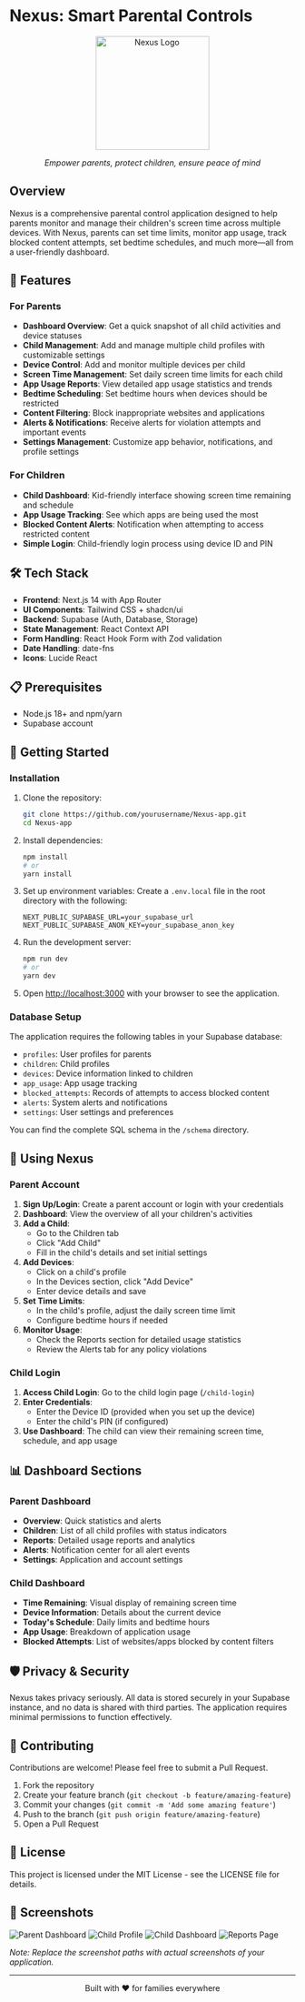 # Nexus: Smart Parental Controls

<div align="center">
  <img src="public/logo.png" alt="Nexus Logo" width="200"/>
  <p><em>Empower parents, protect children, ensure peace of mind</em></p>
</div>

## Overview

Nexus is a comprehensive parental control application designed to help parents monitor and manage their children's screen time across multiple devices. With Nexus, parents can set time limits, monitor app usage, track blocked content attempts, set bedtime schedules, and much more—all from a user-friendly dashboard.

## 🌟 Features

### For Parents

- **Dashboard Overview**: Get a quick snapshot of all child activities and device statuses
- **Child Management**: Add and manage multiple child profiles with customizable settings
- **Device Control**: Add and monitor multiple devices per child
- **Screen Time Management**: Set daily screen time limits for each child
- **App Usage Reports**: View detailed app usage statistics and trends
- **Bedtime Scheduling**: Set bedtime hours when devices should be restricted
- **Content Filtering**: Block inappropriate websites and applications
- **Alerts & Notifications**: Receive alerts for violation attempts and important events
- **Settings Management**: Customize app behavior, notifications, and profile settings

### For Children

- **Child Dashboard**: Kid-friendly interface showing screen time remaining and schedule
- **App Usage Tracking**: See which apps are being used the most
- **Blocked Content Alerts**: Notification when attempting to access restricted content
- **Simple Login**: Child-friendly login process using device ID and PIN

## 🛠️ Tech Stack

- **Frontend**: Next.js 14 with App Router
- **UI Components**: Tailwind CSS + shadcn/ui
- **Backend**: Supabase (Auth, Database, Storage)
- **State Management**: React Context API
- **Form Handling**: React Hook Form with Zod validation
- **Date Handling**: date-fns
- **Icons**: Lucide React

## 📋 Prerequisites

- Node.js 18+ and npm/yarn
- Supabase account

## 🚀 Getting Started

### Installation

1. Clone the repository:

   ```bash
   git clone https://github.com/yourusername/Nexus-app.git
   cd Nexus-app
   ```

2. Install dependencies:

   ```bash
   npm install
   # or
   yarn install
   ```

3. Set up environment variables:
   Create a `.env.local` file in the root directory with the following:

   ```
   NEXT_PUBLIC_SUPABASE_URL=your_supabase_url
   NEXT_PUBLIC_SUPABASE_ANON_KEY=your_supabase_anon_key
   ```

4. Run the development server:

   ```bash
   npm run dev
   # or
   yarn dev
   ```

5. Open [http://localhost:3000](http://localhost:3000) with your browser to see the application.

### Database Setup

The application requires the following tables in your Supabase database:

- `profiles`: User profiles for parents
- `children`: Child profiles
- `devices`: Device information linked to children
- `app_usage`: App usage tracking
- `blocked_attempts`: Records of attempts to access blocked content
- `alerts`: System alerts and notifications
- `settings`: User settings and preferences

You can find the complete SQL schema in the `/schema` directory.

## 📱 Using Nexus

### Parent Account

1. **Sign Up/Login**: Create a parent account or login with your credentials
2. **Dashboard**: View the overview of all your children's activities
3. **Add a Child**:
   - Go to the Children tab
   - Click "Add Child"
   - Fill in the child's details and set initial settings
4. **Add Devices**:
   - Click on a child's profile
   - In the Devices section, click "Add Device"
   - Enter device details and save
5. **Set Time Limits**:
   - In the child's profile, adjust the daily screen time limit
   - Configure bedtime hours if needed
6. **Monitor Usage**:
   - Check the Reports section for detailed usage statistics
   - Review the Alerts tab for any policy violations

### Child Login

1. **Access Child Login**: Go to the child login page (`/child-login`)
2. **Enter Credentials**:
   - Enter the Device ID (provided when you set up the device)
   - Enter the child's PIN (if configured)
3. **Use Dashboard**: The child can view their remaining screen time, schedule, and app usage

## 📊 Dashboard Sections

### Parent Dashboard

- **Overview**: Quick statistics and alerts
- **Children**: List of all child profiles with status indicators
- **Reports**: Detailed usage reports and analytics
- **Alerts**: Notification center for all alert events
- **Settings**: Application and account settings

### Child Dashboard

- **Time Remaining**: Visual display of remaining screen time
- **Device Information**: Details about the current device
- **Today's Schedule**: Daily limits and bedtime hours
- **App Usage**: Breakdown of application usage
- **Blocked Attempts**: List of websites/apps blocked by content filters

## 🛡️ Privacy & Security

Nexus takes privacy seriously. All data is stored securely in your Supabase instance, and no data is shared with third parties. The application requires minimal permissions to function effectively.

## 🤝 Contributing

Contributions are welcome! Please feel free to submit a Pull Request.

1. Fork the repository
2. Create your feature branch (`git checkout -b feature/amazing-feature`)
3. Commit your changes (`git commit -m 'Add some amazing feature'`)
4. Push to the branch (`git push origin feature/amazing-feature`)
5. Open a Pull Request

## 📜 License

This project is licensed under the MIT License - see the LICENSE file for details.

## 📸 Screenshots

![Parent Dashboard](screenshots/parent-dashboard.png)
![Child Profile](screenshots/child-profile.png)
![Child Dashboard](screenshots/child-dashboard.png)
![Reports Page](screenshots/reports.png)

_Note: Replace the screenshot paths with actual screenshots of your application._

---

<div align="center">
  <p>Built with ❤️ for families everywhere</p>
</div>

